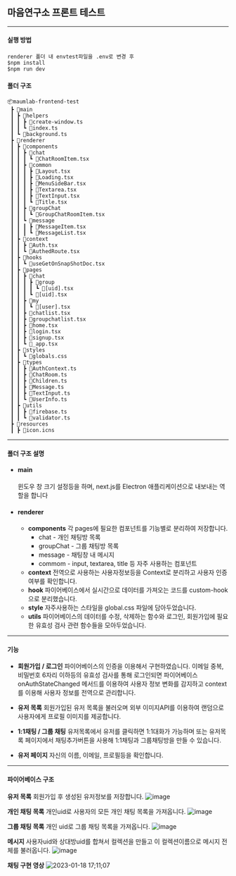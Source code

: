 ## 마음연구소 프론트 테스트

---

#### 실행 방법

```
renderer 폴더 내 envtest파일을 .env로 변경 후
$npm install
$npm run dev
```

#### 폴더 구조

```
📦maumlab-frontend-test
 ┣ 📂main
 ┃ ┣ 📂helpers
 ┃ ┃ ┣ 📜create-window.ts
 ┃ ┃ ┗ 📜index.ts
 ┃ ┗ 📜background.ts
 ┣ 📂renderer
 ┃ ┣ 📂components
 ┃ ┃ ┣ 📂chat
 ┃ ┃ ┃ ┗ 📜ChatRoomItem.tsx
 ┃ ┃ ┣ 📂common
 ┃ ┃ ┃ ┣ 📜Layout.tsx
 ┃ ┃ ┃ ┣ 📜Loading.tsx
 ┃ ┃ ┃ ┣ 📜MenuSideBar.tsx
 ┃ ┃ ┃ ┣ 📜Textarea.tsx
 ┃ ┃ ┃ ┣ 📜TextInput.tsx
 ┃ ┃ ┃ ┗ 📜Title.tsx
 ┃ ┃ ┣ 📂groupChat
 ┃ ┃ ┃ ┗ 📜GroupChatRoomItem.tsx
 ┃ ┃ ┗ 📂message
 ┃ ┃ ┃ ┣ 📜MessageItem.tsx
 ┃ ┃ ┃ ┗ 📜MessageList.tsx
 ┃ ┣ 📂context
 ┃ ┃ ┣ 📜Auth.tsx
 ┃ ┃ ┗ 📜AuthedRoute.tsx
 ┃ ┣ 📂hooks
 ┃ ┃ ┗ 📜useGetOnSnapShotDoc.tsx
 ┃ ┣ 📂pages
 ┃ ┃ ┣ 📂chat
 ┃ ┃ ┃ ┣ 📂group
 ┃ ┃ ┃ ┃ ┗ 📜[uid].tsx
 ┃ ┃ ┃ ┗ 📜[uid].tsx
 ┃ ┃ ┣ 📂my
 ┃ ┃ ┃ ┗ 📜[user].tsx
 ┃ ┃ ┣ 📜chatlist.tsx
 ┃ ┃ ┣ 📜groupchatlist.tsx
 ┃ ┃ ┣ 📜home.tsx
 ┃ ┃ ┣ 📜login.tsx
 ┃ ┃ ┣ 📜signup.tsx
 ┃ ┃ ┗ 📜_app.tsx
 ┃ ┣ 📂styles
 ┃ ┃ ┗ 📜globals.css
 ┃ ┣ 📂types
 ┃ ┃ ┣ 📜AuthContext.ts
 ┃ ┃ ┣ 📜ChatRoom.ts
 ┃ ┃ ┣ 📜Children.ts
 ┃ ┃ ┣ 📜Message.ts
 ┃ ┃ ┣ 📜TextInput.ts
 ┃ ┃ ┗ 📜UserInfo.ts
 ┃ ┣ 📂utils
 ┃ ┃ ┣ 📜firebase.ts
 ┃ ┃ ┗ 📜validator.ts
 ┣ 📂resources
 ┃ ┣ 📜icon.icns

```

---

#### 폴더 구조 설명

- #### main

  윈도우 창 크기 설정등을 하며, next.js를 Electron 애플리케이션으로 내보내는 역할을 합니다

- #### renderer
  - **components**
    각 pages에 필요한 컴포넌트를 기능별로 분리하여 저장합니다.
    - chat - 개인 채팅방 목록
    - groupChat - 그룹 채팅방 목록
    - message - 채팅창 내 메시지
    - commom - input, textarea, title 등 자주 사용하는 컴포넌트
  - **context**
    전역으로 사용하는 사용자정보등을 Context로 분리하고 사용자 인증 여부를 확인합니다.
  - **hook**
    파이어베이스에서 실시간으로 데이터를 가져오는 코드를 custom-hook으로 분리했습니다.
  - **style**
    자주사용하는 스타일을 global.css 파일에 담아두었습니다.
  - **utils**
    파이어베이스의 데이터를 수정, 삭제하는 함수와 로그인, 회원가입에 필요한 유효성 검사 관련 함수들을 모아두었습니다.

---

#### 기능

- **회원가입 / 로그인**
  파이어베이스의 인증을 이용해서 구현하였습니다. 이메일 중복, 비밀번호 6자리 이하등의 유효성 검사를 통해 로그인되면 파이어베이스 onAuthStateChanged 메서드를 이용하여 사용자 정보 변화를 감지하고 context를 이용해 사용자 정보를 전역으로 관리합니다.

- **유저 목록**
  회원가입된 유저 목록을 불러오며 외부 이미지API를 이용하여 랜덤으로 사용자에게 프로필 이미지를 제공합니다.

- **1:1채팅 / 그룹 채팅**
  유저목록에서 유저를 클릭하면 1:1대화가 가능하며 또는 유저목록 페이지에서 채팅추가버튼을 사용해 1:1채팅과 그룹채팅방을 만들 수 있습니다.

- **유저 페이지**
  자신의 이름, 이메일, 프로필등을 확인합니다.

---

#### 파이어베이스 구조

**유저 목록**
회원가입 후 생성된 유저정보를 저장합니다.
![image](https://user-images.githubusercontent.com/90600892/213112069-3d3e1dfa-e540-4440-a32a-f8e9969a433f.png)

**개인 채팅 목록**
개인uid로 사용자의 모든 개인 채팅 목록을 가져옵니다.
![image](https://user-images.githubusercontent.com/90600892/213113771-b49661a4-24ab-4acc-9840-bd9746ac8355.png)

**그룹 채팅 목록**
개인 uid로 그룹 채팅 목록을 가져옵니다.
![image](https://user-images.githubusercontent.com/90600892/213114034-4ea3da28-0f40-4692-a94c-e4389bf4b97b.png)

**메시지**
사용자uid와 상대방uid를 합쳐서 컬렉션을 만들고 이 컬렉션이름으로 메시지 전체를 불러옵니다.
![image](https://user-images.githubusercontent.com/90600892/213114309-56dea156-0994-4680-bf3b-81637081370f.png)

**채팅 구현 영상**
![2023-01-18 17;11;07](https://user-images.githubusercontent.com/90600892/213118115-2fb62fdf-dce4-4d9c-8ae5-a623f946fee1.gif)
